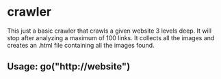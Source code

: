 crawler
=======

This just a basic crawler that crawls a given website 3 levels deep. It will stop after analyzing a maximum of 100 links.
It collects all the images and creates an .html file containing all the images found.

Usage: go("http://website")
--
